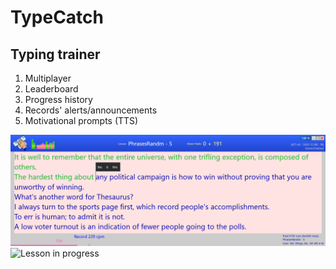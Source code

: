 # TypeCatch
## Typing trainer 
1. Multiplayer
2. Leaderboard
3. Progress history
4. Records' alerts/announcements
5. Motivational prompts (TTS)

![Lesson in progress](https://github.com/alexpisquared/TypeCatch/blob/main/TypeCatch%20-%20in%20progress.png)
![Lesson in progress](https://github.com/alexpisquared/TypeCatch/blob/main/TypeCatch0.png)
